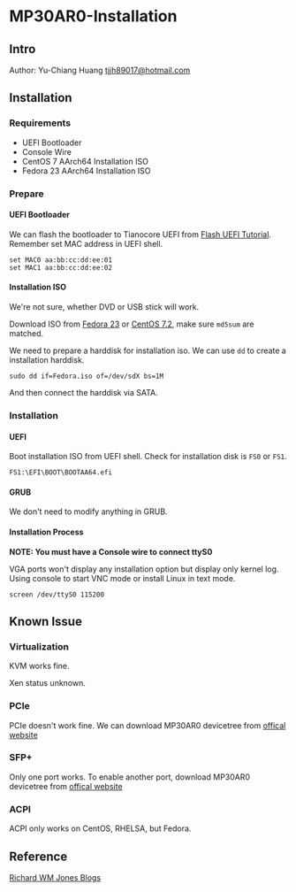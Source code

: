 # MP30AR0-Installation

## Intro

Author: Yu-Chiang Huang <tjjh89017@hotmail.com>

## Installation

### Requirements

* UEFI Bootloader
* Console Wire
* CentOS 7 AArch64 Installation ISO
* Fedora 23 AArch64 Installation ISO

### Prepare

#### UEFI Bootloader

We can flash the bootloader to Tianocore UEFI from [Flash UEFI Tutorial](https://rwmj.wordpress.com/2016/03/08/gigabyte-mp30-ar0-flashing-uefi/).
Remember set MAC address in UEFI shell.

```
set MAC0 aa:bb:cc:dd:ee:01
set MAC1 aa:bb:cc:dd:ee:02
```

#### Installation ISO

We're not sure, whether DVD or USB stick will work.

Download ISO from [Fedora 23](http://dl.fedoraproject.org/pub/fedora-secondary/releases/23/Server/aarch64/iso/) or [CentOS 7.2](http://mirror.centos.org/altarch/7.2.1603/isos/aarch64/), make sure `md5sum` are matched.

We need to prepare a harddisk for installation iso. We can use `dd` to create a installation harddisk.

```
sudo dd if=Fedora.iso of=/dev/sdX bs=1M
```

And then connect the harddisk via SATA.

### Installation

#### UEFI

Boot installation ISO from UEFI shell. Check for installation disk is `FS0` or `FS1`.

```
FS1:\EFI\BOOT\BOOTAA64.efi
```

#### GRUB

We don't need to modify anything in GRUB.

#### Installation Process

**NOTE: You must have a Console wire to connect ttyS0**

VGA ports won't display any installation option but display only kernel log. Using console to start VNC mode or install Linux in text mode.

```
screen /dev/ttyS0 115200
```

## Known Issue

### Virtualization

KVM works fine.

Xen status unknown.

### PCIe
PCIe doesn't work fine. We can download MP30AR0 devicetree from [offical website](http://b2b.gigabyte.com/products/product-page.aspx?pid=5422#dl)

### SFP+
Only one port works. To enable another port, download MP30AR0 devicetree from [offical website](http://b2b.gigabyte.com/products/product-page.aspx?pid=5422#dl)

### ACPI
ACPI only works on CentOS, RHELSA, but Fedora.

## Reference

[Richard WM Jones Blogs](https://rwmj.wordpress.com)
